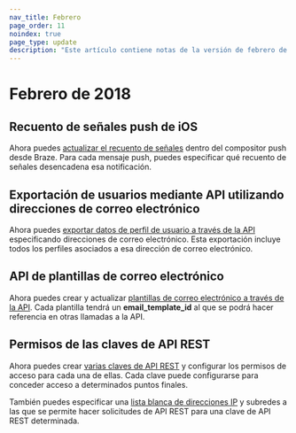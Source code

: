 ```yaml
---
nav_title: Febrero
page_order: 11
noindex: true
page_type: update
description: "Este artículo contiene notas de la versión de febrero de 2018."
---
```

# Febrero de 2018

## Recuento de señales push de iOS

Ahora puedes [actualizar el recuento de señales]({{site.baseurl}}/help/best_practices/utilizing_badge_count/#utilizing-badge-count) dentro del compositor push desde Braze.
Para cada mensaje push, puedes especificar qué recuento de señales desencadena esa notificación.

## Exportación de usuarios mediante API utilizando direcciones de correo electrónico

Ahora puedes [exportar datos de perfil de usuario a través de la API]({{site.baseurl}}/developer_guide/rest_api/export/#user-export) especificando direcciones de correo electrónico.
Esta exportación incluye todos los perfiles asociados a esa dirección de correo electrónico.

## API de plantillas de correo electrónico

Ahora puedes crear y actualizar [plantillas de correo electrónico a través de la API]({{site.baseurl}}/developer_guide/rest_api/email_templates/#email-templates). Cada plantilla tendrá un **email_template_id** al que se podrá hacer referencia en otras llamadas a la API.

## Permisos de las claves de API REST

Ahora puedes crear [varias claves de API REST]({{site.baseurl}}/developer_guide/rest_api/basics/#app-group-rest-api-keys) y configurar los permisos de acceso para cada una de ellas. Cada clave puede configurarse para conceder acceso a determinados puntos finales.

También puedes especificar una [lista blanca de direcciones IP]({{site.baseurl}}/developer_guide/rest_api/basics/#api-ip-whitelisting) y subredes a las que se permite hacer solicitudes de API REST para una clave de API REST determinada.

